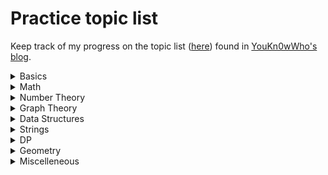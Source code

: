 # Practice topic list

Keep track of my progress on the topic list ([here](https://blog.shahjalalshohag.com/topic-list/)) found in [YouKn0wWho's blog](https://codeforces.com/blog/YouKn0wWho).<br>

<details>
<summary>Basics</summary>

[find files](./Basics)
- [x] Basic topics
</details>

<details>
<summary>Math</summary>

Easy :  
- [x] Basic topics
- [x] Sums and Expected Value
</details>

<details>
<summary>Number Theory</summary>

Easy : 
- [x] Binary Exponentiation
- [ ] Modular Inverse
- [x] Sieve
- [ ] Extended Euclide
- [ ] Combinatorics Basics
- [ ] Lucas theorem
- [ ] Phi Function
- [ ] Mobius Function
- [ ] CRT
- [ ] Linear Congruence Equation
- [ ] Linear Diophantine Equation with Two Variables
- [ ] Sum of Floors
- [ ] Linear Sieve for Multiplicative Functions
- [ ] Number of Solutions to a Basic Linear Algebraic Equation
- [ ] Intersection of Arithmetic Progressions
</details>

<details>
<summary>Graph Theory</summary>

Easy :
- [ ] DFS and BFS
- [ ] 0/1 BFS
- [ ] Inverse Graph
- [ ] LCA
- [ ] SCC
- [ ] DFS Tree
- [ ] Rerooting Technique
- [ ] Articulation Bridges and Bridge Tree
- [ ] Strong Orientation
- [ ] Articulation Points.
- [ ] Prim's MST
- [ ] Krushkal's MST
- [ ] Dijkstra's Algorithm
- [ ] Bellman Ford
- [ ] Floyd Warshall
- [ ] SPFA
- [ ] Cycle Detection
- [ ] 2 SAT
- [ ] Maximum Clique
- [ ] Maximum Independent Set
- [ ] Eulerian Path on a Directed Graph
- [ ] Eulerian Path on an Undirected Graph
- [ ] Chromatic Number
- [ ] Counting Labeled Graphs
- [ ] Prufer Code
- [ ] Number of Ways to Make a Graph Connected
- [ ] Tree Isomorphism
- [ ] Dinics Algorithm
- [ ] HopCroft Karp Algorithm
- [ ] Kuhns Algorithm
- [ ] Hungarian Algorithm
- [ ] Chinese Postman Problem
- [ ] Halls Theorem
</details>

<details>
<summary>Data Structures</summary>

Easy :
- [ ] Segment Tree
- [ ] Segment Tree with Lazy Propagation
- [ ] Persistent Segment Tree
- [ ] Dynamic Segment Tree
- [ ] Iterative Segment Tree
- [ ] Segment Tree ft Arithmetic Progressions
- [ ] Merge Sort Tree
- [ ] Wavelet Tree
- [ ] Sparse Table
- [ ] BIT
- [ ] Lower bound on BIT
- [ ] MOs Algorithm
- [ ] Trie
- [ ] DSU
- [ ] DSU with Rollbacks
- [ ] DSU on Tree
- [ ] SQRT Decomposition
- [ ] Binarizing a Tree
- [ ] Rope
- [ ] Monotonous Queue
- [ ] BST using STL
- [ ] Ordered Set
- [ ] Venice Technique
- [ ] Persistent Array
</details>

<details>
<summary>Strings</summary>

- [x] Basic topics
</details>

<details>
<summary>DP</summary>

- [x] Basic topics
</details>

<details>
<summary>Geometry</summary>

- [x] Basic topics
</details>

<details>
<summary>Miscelleneous</summary>

- [x] Basic topics
</details>